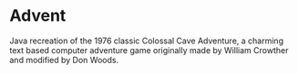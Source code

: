 # Advent
Java recreation of the 1976 classic Colossal Cave Adventure, a charming text based computer adventure game originally made by William Crowther and modified by Don Woods.
